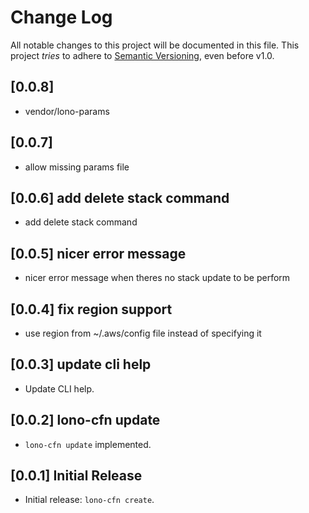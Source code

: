 # Change Log

All notable changes to this project will be documented in this file.
This project *tries* to adhere to [Semantic Versioning](http://semver.org/), even before v1.0.

## [0.0.8]

-  vendor/lono-params

## [0.0.7]

-  allow missing params file

## [0.0.6] add delete stack command

- add delete stack command

## [0.0.5] nicer error message

- nicer error message when theres no stack update to be perform

## [0.0.4] fix region support

- use region from ~/.aws/config file instead of specifying it

## [0.0.3] update cli help

- Update CLI help.

## [0.0.2] lono-cfn update

- `lono-cfn update` implemented.

## [0.0.1] Initial Release

- Initial release: `lono-cfn create`.

